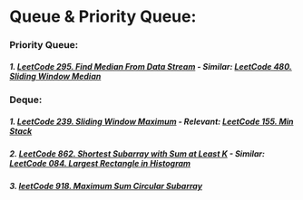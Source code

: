 # Queue & Priority Queue:

### Priority Queue:
##### 1. [LeetCode 295. Find Median From Data Stream](/src/leetcode/p251to300/LeetCode295FindMedianFromDataStream.java) - Similar: [LeetCode 480. Sliding Window Median](/src/leetcode/p451to500/LeetCode480SlidingWindowMedian.java)

### Deque:
##### 1. [LeetCode 239. Sliding Window Maximum](/src/leetcode/p201to250/LeetCode239SlidingWindowMaximum.java) - Relevant: [LeetCode 155. Min Stack](/src/leetcode/p151to200/LeetCode155MinStack.java)
##### 2. [LeetCode 862. Shortest Subarray with Sum at Least K](/src/leetcode/p851to900/LeetCode862ShortestSubarrayWithSumAtLeastK.java) - Similar: [LeetCode 084. Largest Rectangle in Histogram](/src/leetcode/p051to100/LeetCode084LargestRectangleInHistogram.java)
##### 3. [leetCode 918. Maximum Sum Circular Subarray](/src/leetcode/p901to950/LeetCode918MaximumSumCircularSubarray.java)
